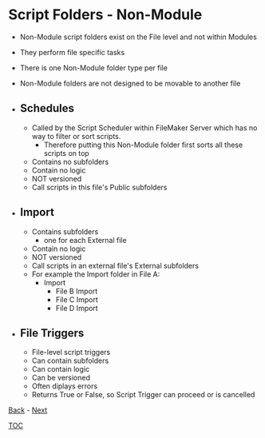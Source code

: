 # Script Folders - Non-Module
- Non-Module script folders exist on the File level and not within Modules
- They perform file specific tasks
- There is one Non-Module folder type per file
- Non-Module folders are not designed to be movable to another file 

- ## Schedules
  - Called by the Script Scheduler within FileMaker Server which has no way to filter or sort scripts.
      - Therefore putting this Non-Module folder first sorts all these scripts on top
  - Contains no subfolders
  - Contain no logic
  - NOT versioned
  - Call scripts in this file's Public subfolders
 
- ## Import
  - Contains subfolders
    - one for each External file 
  - Contain no logic
  - NOT versioned
  - Call scripts in an external file's External subfolders
  - For example the Import folder in File A:
    - Import
      - File B Import
      - File C Import
      - File D Import 

- ## File Triggers
  - File-level script triggers
  - Can contain subfolders
  - Can contain logic
  - Can be versioned
  - Often diplays errors
  - Returns True or False, so Script Trigger can proceed or is cancelled

[Back](Script_Functions_And_Types.md) - [Next](Script_Folders_Module.md)

[TOC](TOC.md)
